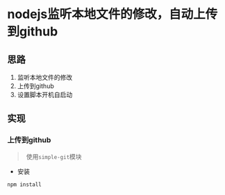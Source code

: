 # nodejs监听本地文件的修改，自动上传到github

## 思路

1. 监听本地文件的修改
2. 上传到github
3. 设置脚本开机自启动

## 实现

### 上传到github

> ​	使用`simple-git`模块

- 安装

```bash
npm install 
```

